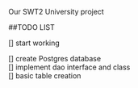 Our SWT2 University project







##TODO LIST

[] start working

[] create Postgres database\
[] implement dao interface and class\
[] basic table creation 
